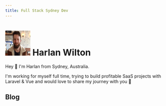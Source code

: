```yaml
---
title: Full Stack Sydney Dev
---
```


<h1><img src="./resources/me.png" width="80" height="80" loading="lazy" alt="Harlan Wilton" style="margin-top: 0 !important; margin-bottom: 0 !important;" class="inline rounded-full object-center h-20 w-20 object-cover"> Harlan Wilton</h1>

Hey 👋 I'm Harlan from Sydney, Australia.

I'm working for myself full time, trying to build profitable SaaS projects with Laravel & Vue and would love to share my journey with you 🙂

## Blog

<Posts/>
